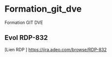 # Formation_git_dve
Formation GIT DVE
## Evol RDP-832
[Lien RDP ] https://jira.adeo.com/browse/RDP-832